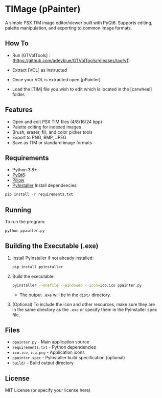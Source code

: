 # TIMage (pPainter)

A simple PSX TIM image editor/viewer built with PyQt6. Supports editing, palette manipulation, and exporting to common image formats.

## How To

- Run [GTVolTools] : (https://github.com/adeyblue/GTVolTools/releases/tag/v1) 

- Extract [VOL] as instructed

- Once your VOL is extracted open [pPainter] 

- Load the [TIM] file you wish to edit which is located in the [carwheel] folder. 


## Features

- Open and edit PSX TIM files (4/8/16/24 bpp)
- Palette editing for indexed images
- Brush, eraser, fill, and color picker tools
- Export to PNG, BMP, JPEG
- Save as TIM or standard image formats

## Requirements

- Python 3.8+
- [PyQt6](https://pypi.org/project/PyQt6/)
- [Pillow](https://pypi.org/project/Pillow/)
- [PyInstaller](https://pypi.org/project/pyinstaller/) 
Install dependencies:

```sh
pip install -r requirements.txt
```

## Running

To run the program:

```sh
python ppainter.py
```

## Building the Executable (.exe)

1. Install PyInstaller if not already installed:

    ```sh
    pip install pyinstaller
    ```

2. Build the executable:

    ```sh
    pyinstaller --onefile --windowed --icon=ico.ico ppainter.py
    ```

   - The output `.exe` will be in the `dist/` directory.

3. (Optional) To include the icon and other resources, make sure they are in the same directory as the `.exe` or specify them in the PyInstaller spec file.

## Files

- `ppainter.py` - Main application source
- `requirements.txt` - Python dependencies
- `ico.ico`, `ico.png` - Application icons
- `ppainter.spec` - PyInstaller build specification (optional)
- `build/` - Build output directory

## License

MIT License (or specify your license here)